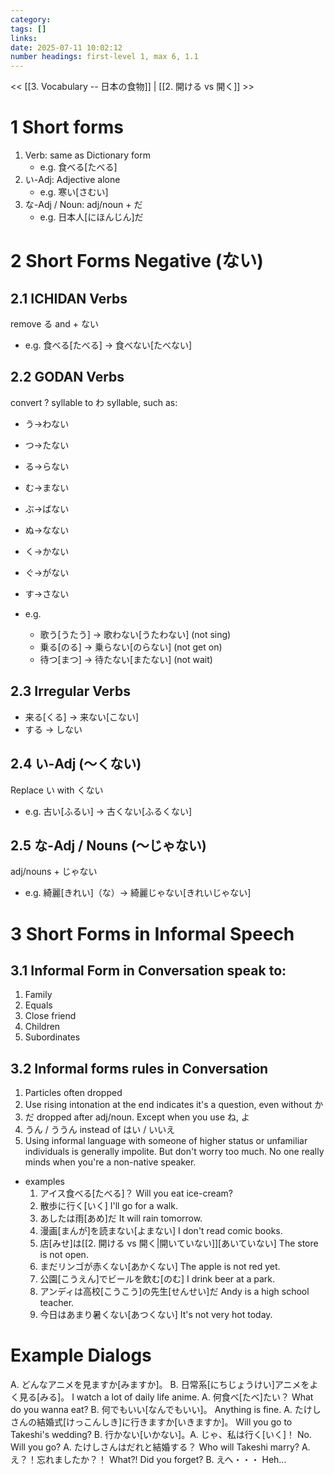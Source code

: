 ```yaml
---
category: 
tags: []
links: 
date: 2025-07-11 10:02:12
number headings: first-level 1, max 6, 1.1
---
```

<< [[3. Vocabulary -- 日本の食物]] | [[2. 開ける vs 開く]] >>
# 1 Short forms

1. Verb: same as Dictionary form
   - e.g. 食べる\[たべる\]
2. い-Adj: Adjective alone
   - e.g. 寒い\[さむい\]
3. な-Adj / Noun: adj/noun + だ
   - e.g. 日本人\[にほんじん\]だ

# 2 Short Forms Negative (ない)

## 2.1 ICHIDAN Verbs

remove る and + ない

- e.g. 食べる\[たべる\] → 食べない\[たべない\]

## 2.2 GODAN Verbs

convert ? syllable to わ syllable, such as:

- う→わない
- つ→たない
- る→らない
- む→まない
- ぶ→ばない
- ぬ→なない
- く→かない
- ぐ→がない
- す→さない

- e.g. 
	- 歌う\[うたう\] → 歌わない\[うたわない\] (not sing)
	- 乗る\[のる\] → 乗らない\[のらない\] (not get on)
	- 待つ\[まつ\] → 待たない\[またない\] (not wait)

## 2.3 Irregular Verbs

- 来る\[くる\] → 来ない\[こない\]
- する → しない

## 2.4 い-Adj (～くない)

Replace い with くない
- e.g. 古い\[ふるい\] → 古くない\[ふるくない\]

## 2.5 な-Adj / Nouns (～じゃない)

adj/nouns + じゃない

- e.g. 綺麗\[きれい\]（な）→ 綺麗じゃない\[きれいじゃない\]

# 3 Short Forms in Informal Speech

## 3.1 Informal Form in Conversation speak to:

1. Family
2. Equals
3. Close friend
4. Children
5. Subordinates

## 3.2 Informal forms rules in Conversation

1. Particles often dropped
2. Use rising intonation at the end indicates it's a question, even without か
3. だ dropped after adj/noun. Except when you use ね, よ
4. うん / ううん instead of はい / いいえ
5. Using informal language with someone of higher status or unfamiliar individuals is generally impolite. But don't worry too much. No one really minds when you're a non-native speaker.

- examples
	1. アイス食べる\[たべる\]？
	   Will you eat ice-cream?
	2. 散歩に行く\[いく\]
	   I'll go for a walk.
	3. あしたは雨\[あめ\]だ
	   It will rain tomorrow.
	4. 漫画\[まんが\]を読まない\[よまない\]
	   I don't read comic books.
	5. 店\[みせ\]は[[2. 開ける vs 開く|開いていない]]\[あいていない\]
	   The store is not open.
	6. まだリンゴが赤くない\[あかくない\]
	   The apple is not red yet.
	7. 公園\[こうえん\]でビールを飲む\[のむ\]
	   I drink beer at a park.
	8. アンディは高校\[こうこう\]の先生\[せんせい\]だ
	   Andy is a high school teacher.
	9. 今日はあまり暑くない\[あつくない\]
	   It's not very hot today.

# Example Dialogs

A. どんなアニメを見ますか\[みますか\]。
B. 日常系\[にちじょうけい\]アニメをよく見る\[みる\]。
   I watch a lot of daily life anime.
A. 何食べ\[たべ\]たい？
   What do you wanna eat?
B. 何でもいい\[なんでもいい\]。
   Anything is fine.
A. たけしさんの結婚式\[けっこんしき\]に行きますか\[いきますか\]。
   Will you go to Takeshi's wedding?
B. 行かない\[いかない\]。A. じゃ、私は行く\[いく\]！
   No. Will you go?
A. たけしさんはだれと結婚する？
   Who will Takeshi marry?
A. え？！忘れましたか？！
   What?! Did you forget?
B. えへ・・・
   Heh...
